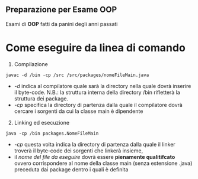 ## Preparazione per Esame OOP 
Esami di **OOP** fatti da panini degli anni passati 
# Come eseguire da linea di comando
1. Compilazione
``` 
javac -d /bin -cp /src /src/packages/nomeFileMain.java
```
- *-d* indica al compilatore quale sarà la directory nella quale dovrà inserire il byte-code.
N.B.: la struttura interna della directory /bin rifletterà la struttura dei package. 
- *-cp* specifica la directory di partenza dalla quale il compilatore dovrà cercare i sorgenti da cui la classe main è dipendente

2. Linking ed esecuzione
```
java -cp /bin packages.NomeFileMain 
```
- *-cp* questa volta indica la directory di partenza dalla quale il linker troverà il byte-code dei sorgenti che linkerà insieme, 
- il *nome del file da eseguire* dovrà essere **pienamente qualitifcato** ovvero corrispondere al nome della classe main (senza estensione .java) preceduta dai package dentro i quali è definita